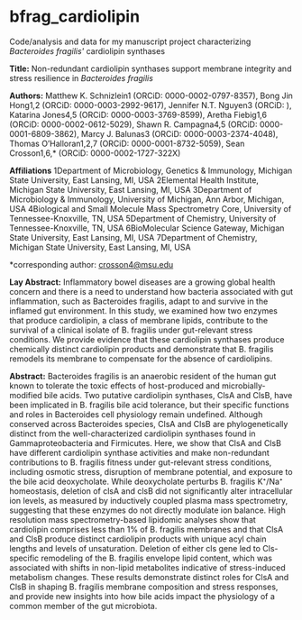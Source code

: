 # bfrag_cardiolipin
Code/analysis and data for my manuscript project characterizing *Bacteroides fragilis'* cardiolipin synthases

**Title:** Non-redundant cardiolipin synthases support membrane integrity and stress resilience in *Bacteroides fragilis*

**Authors:** Matthew K. Schnizlein1 (ORCiD: 0000-0002-0797-8357), Bong Jin Hong1,2 (ORCiD: 0000-0003-2992-9617), Jennifer N.T. Nguyen3 (ORCiD: ), Katarina Jones4,5 (ORCiD: 0000-0003-3769-8599), Aretha Fiebig1,6 (ORCiD: 0000-0002-0612-5029), Shawn R. Campagna4,5 (ORCiD: 0000-0001-6809-3862), Marcy J. Balunas3 (ORCiD: 0000-0003-2374-4048), Thomas O’Halloran1,2,7 (ORCiD: 0000-0001-8732-5059), Sean Crosson1,6,* (ORCiD: 0000-0002-1727-322X)

**Affiliations**
1Department of Microbiology, Genetics & Immunology, Michigan State University, East Lansing, MI, USA
2Elemental Health Institute, Michigan State University, East Lansing, MI, USA
3Department of Microbiology & Immunology, University of Michigan, Ann Arbor, Michigan, USA
4Biological and Small Molecule Mass Spectrometry Core, University of Tennessee-Knoxville, TN, USA
5Department of Chemistry, University of Tennessee-Knoxville, TN, USA
6BioMolecular Science Gateway, Michigan State University, East Lansing, MI, USA
7Department of Chemistry, Michigan State University, East Lansing, MI, USA


*corresponding author: crosson4@msu.edu

**Lay Abstract:** Inflammatory bowel diseases are a growing global health concern and there is a need to understand how bacteria associated with gut inflammation, such as Bacteroides fragilis, adapt to and survive in the inflamed gut environment. In this study, we examined how two enzymes that produce cardiolipin, a class of membrane lipids, contribute to the survival of a clinical isolate of B. fragilis under gut-relevant stress conditions. We provide evidence that these cardiolipin synthases produce chemically distinct cardiolipin products and demonstrate that B. fragilis remodels its membrane to compensate for the absence of cardiolipins.

**Abstract:** Bacteroides fragilis is an anaerobic resident of the human gut known to tolerate the toxic effects of host-produced and microbially-modified bile acids. Two putative cardiolipin synthases, ClsA and ClsB, have been implicated in B. fragilis bile acid tolerance, but their specific functions and roles in Bacteroides cell physiology remain undefined. Although conserved across Bacteroides species, ClsA and ClsB are phylogenetically distinct from the well-characterized cardiolipin synthases found in Gammaproteobacteria and Firmicutes. Here, we show that ClsA and ClsB have different cardiolipin synthase activities and make non-redundant contributions to B. fragilis fitness under gut-relevant stress conditions, including osmotic stress, disruption of membrane potential, and exposure to the bile acid deoxycholate. While deoxycholate perturbs B. fragilis K⁺/Na⁺ homeostasis, deletion of clsA and clsB did not significantly alter intracellular ion levels, as measured by inductively coupled plasma mass spectrometry, suggesting that these enzymes do not directly modulate ion balance. High resolution mass spectrometry-based lipidomic analyses show that cardiolipin comprises less than 1% of B. fragilis membranes and that ClsA and ClsB produce distinct cardiolipin products with unique acyl chain lengths and levels of unsaturation. Deletion of either cls gene led to Cls-specific remodeling of the B. fragilis envelope lipid content, which was associated with shifts in non-lipid metabolites indicative of stress-induced metabolism changes. These results demonstrate distinct roles for ClsA and ClsB in shaping B. fragilis membrane composition and stress responses, and provide new insights into how bile acids impact the physiology of a common member of the gut microbiota.



